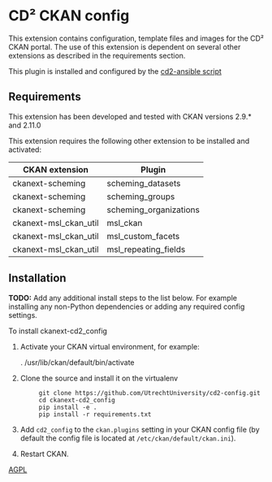 # CD² CKAN config

This extension contains configuration, template files and images for the CD² CKAN portal.
The use of this extension is dependent on several other extensions as described in the requirements section. 

This plugin is installed and configured by the [cd2-ansible script](https://github.com/UtrechtUniversity/cd2-ansible)

## Requirements
This extension has been developed and tested with CKAN versions 2.9.* and 2.11.0

This extension requires the following other extension to be installed and activated:

| CKAN extension        | Plugin   |
| ---------------       | ------------- |
| ckanext-scheming      | scheming_datasets |
| ckanext-scheming      | scheming_groups |
| ckanext-scheming      | scheming_organizations |
| ckanext-msl_ckan_util | msl_ckan |
| ckanext-msl_ckan_util | msl_custom_facets |
| ckanext-msl_ckan_util | msl_repeating_fields |


## Installation

**TODO:** Add any additional install steps to the list below.
   For example installing any non-Python dependencies or adding any required
   config settings.

To install ckanext-cd2_config

1. Activate your CKAN virtual environment, for example:

     . /usr/lib/ckan/default/bin/activate

2. Clone the source and install it on the virtualenv

            git clone https://github.com/UtrechtUniversity/cd2-config.git
            cd ckanext-cd2_config
            pip install -e .
            pip install -r requirements.txt

3. Add `cd2_config` to the `ckan.plugins` setting in your CKAN
   config file (by default the config file is located at
   `/etc/ckan/default/ckan.ini`).

4. Restart CKAN.


[AGPL](https://www.gnu.org/licenses/agpl-3.0.en.html)
